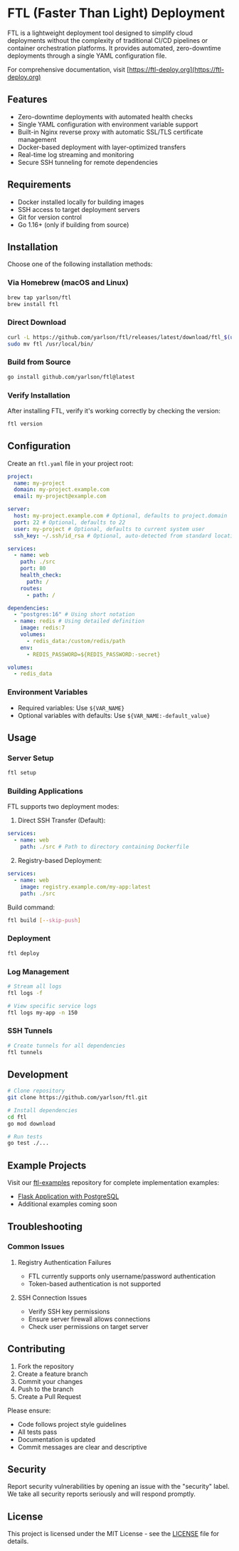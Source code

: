 # FTL (Faster Than Light) Deployment

FTL is a lightweight deployment tool designed to simplify cloud deployments without the complexity of traditional CI/CD pipelines or container orchestration platforms. It provides automated, zero-downtime deployments through a single YAML configuration file.

For comprehensive documentation, visit [https://ftl-deploy.org](https://ftl-deploy.org)

## Features

- Zero-downtime deployments with automated health checks
- Single YAML configuration with environment variable support
- Built-in Nginx reverse proxy with automatic SSL/TLS certificate management
- Docker-based deployment with layer-optimized transfers
- Real-time log streaming and monitoring
- Secure SSH tunneling for remote dependencies

## Requirements

- Docker installed locally for building images
- SSH access to target deployment servers
- Git for version control
- Go 1.16+ (only if building from source)

## Installation

Choose one of the following installation methods:

### Via Homebrew (macOS and Linux)

```bash
brew tap yarlson/ftl
brew install ftl
```

### Direct Download

```bash
curl -L https://github.com/yarlson/ftl/releases/latest/download/ftl_$(uname -s)_$(uname -m).tar.gz | tar xz
sudo mv ftl /usr/local/bin/
```

### Build from Source

```bash
go install github.com/yarlson/ftl@latest
```

### Verify Installation

After installing FTL, verify it's working correctly by checking the version:

```bash
ftl version
```

## Configuration

Create an `ftl.yaml` file in your project root:

```yaml
project:
  name: my-project
  domain: my-project.example.com
  email: my-project@example.com

server:
  host: my-project.example.com # Optional, defaults to project.domain
  port: 22 # Optional, defaults to 22
  user: my-project # Optional, defaults to current system user
  ssh_key: ~/.ssh/id_rsa # Optional, auto-detected from standard locations

services:
  - name: web
    path: ./src
    port: 80
    health_check:
      path: /
    routes:
      - path: /

dependencies:
  - "postgres:16" # Using short notation
  - name: redis # Using detailed definition
    image: redis:7
    volumes:
      - redis_data:/custom/redis/path
    env:
      - REDIS_PASSWORD=${REDIS_PASSWORD:-secret}

volumes:
  - redis_data
```

### Environment Variables

- Required variables: Use `${VAR_NAME}`
- Optional variables with defaults: Use `${VAR_NAME:-default_value}`

## Usage

### Server Setup

```bash
ftl setup
```

### Building Applications

FTL supports two deployment modes:

1. Direct SSH Transfer (Default):

```yaml
services:
  - name: web
    path: ./src # Path to directory containing Dockerfile
```

2. Registry-based Deployment:

```yaml
services:
  - name: web
    image: registry.example.com/my-app:latest
    path: ./src
```

Build command:

```bash
ftl build [--skip-push]
```

### Deployment

```bash
ftl deploy
```

### Log Management

```bash
# Stream all logs
ftl logs -f

# View specific service logs
ftl logs my-app -n 150
```

### SSH Tunnels

```bash
# Create tunnels for all dependencies
ftl tunnels
```

## Development

```bash
# Clone repository
git clone https://github.com/yarlson/ftl.git

# Install dependencies
cd ftl
go mod download

# Run tests
go test ./...
```

## Example Projects

Visit our [ftl-examples](https://github.com/yarlson/ftl-examples) repository for complete implementation examples:

- [Flask Application with PostgreSQL](https://github.com/yarlson/ftl-examples/tree/main/flask)
- Additional examples coming soon

## Troubleshooting

### Common Issues

1. Registry Authentication Failures

   - FTL currently supports only username/password authentication
   - Token-based authentication is not supported

2. SSH Connection Issues
   - Verify SSH key permissions
   - Ensure server firewall allows connections
   - Check user permissions on target server

## Contributing

1. Fork the repository
2. Create a feature branch
3. Commit your changes
4. Push to the branch
5. Create a Pull Request

Please ensure:

- Code follows project style guidelines
- All tests pass
- Documentation is updated
- Commit messages are clear and descriptive

## Security

Report security vulnerabilities by opening an issue with the "security" label. We take all security reports seriously and will respond promptly.

## License

This project is licensed under the MIT License - see the [LICENSE](LICENSE) file for details.
